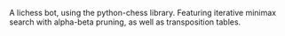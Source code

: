 A lichess bot, using the python-chess library. Featuring iterative minimax search with alpha-beta pruning, as well as transposition tables.
